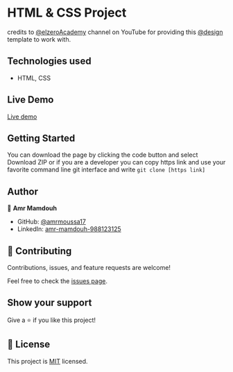 # HTML & CSS Project
credits to [@elzeroAcademy](https://www.youtube.com/@ElzeroAcademy) channel on YouTube for providing this [@design](https://www.graphberry.com/item/leon-psd-agency-template)
template to work with.

## Technologies used

- HTML, CSS

## Live Demo 

[Live demo](https://amrmoussa17.github.io/HTML-CSS-Project-Leon/)

## Getting Started
You can download the page by clicking the code button and select Download ZIP or if you are a developer you can copy https link and use your favorite command line git interface and write `git clone [https link] ` 

## Author

👤 **Amr Mamdouh**

- GitHub: [@amrmoussa17](https://github.com/amrmoussa17)
- LinkedIn: [amr-mamdouh-988123125](https://www.linkedin.com/in/amr-mamdouh-988123125)

## 🤝 Contributing

Contributions, issues, and feature requests are welcome!

Feel free to check the [issues page](../../issues/).

## Show your support

Give a ⭐️ if you like this project!

## 📝 License

This project is [MIT](./MIT.md) licensed.
